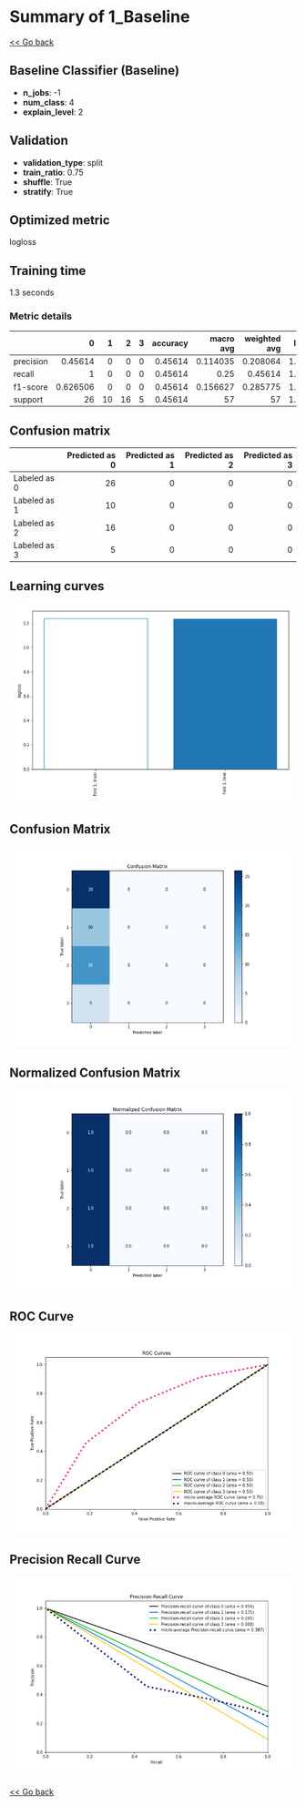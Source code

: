 # Summary of 1_Baseline

[<< Go back](../README.md)


## Baseline Classifier (Baseline)
- **n_jobs**: -1
- **num_class**: 4
- **explain_level**: 2

## Validation
 - **validation_type**: split
 - **train_ratio**: 0.75
 - **shuffle**: True
 - **stratify**: True

## Optimized metric
logloss

## Training time

1.3 seconds

### Metric details
|           |         0 |   1 |   2 |   3 |   accuracy |   macro avg |   weighted avg |   logloss |
|:----------|----------:|----:|----:|----:|-----------:|------------:|---------------:|----------:|
| precision |  0.45614  |   0 |   0 |   0 |    0.45614 |    0.114035 |       0.208064 |   1.23411 |
| recall    |  1        |   0 |   0 |   0 |    0.45614 |    0.25     |       0.45614  |   1.23411 |
| f1-score  |  0.626506 |   0 |   0 |   0 |    0.45614 |    0.156627 |       0.285775 |   1.23411 |
| support   | 26        |  10 |  16 |   5 |    0.45614 |   57        |      57        |   1.23411 |


## Confusion matrix
|              |   Predicted as 0 |   Predicted as 1 |   Predicted as 2 |   Predicted as 3 |
|:-------------|-----------------:|-----------------:|-----------------:|-----------------:|
| Labeled as 0 |               26 |                0 |                0 |                0 |
| Labeled as 1 |               10 |                0 |                0 |                0 |
| Labeled as 2 |               16 |                0 |                0 |                0 |
| Labeled as 3 |                5 |                0 |                0 |                0 |

## Learning curves
![Learning curves](learning_curves.png)
## Confusion Matrix

![Confusion Matrix](confusion_matrix.png)


## Normalized Confusion Matrix

![Normalized Confusion Matrix](confusion_matrix_normalized.png)


## ROC Curve

![ROC Curve](roc_curve.png)


## Precision Recall Curve

![Precision Recall Curve](precision_recall_curve.png)



[<< Go back](../README.md)
